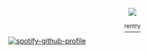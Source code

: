 <p align="center">

  
<img src="https://i.imgur.com/kWlRZX0.png" />

<p align="center">
<a href="https://rentry.co/picayunedreams-"> <sup> rentry </sup>

  [![spotify-github-profile](https://spotify-github-profile.kittinanx.com/api/view?uid=5x4d706065ojzvlgyjwa5n0m6&cover_image=true&theme=natemoo-re&show_offline=false&background_color=121212&interchange=true&bar_color=ff0000&bar_color_cover=false)](https://github.com/kittinan/spotify-github-profile)
